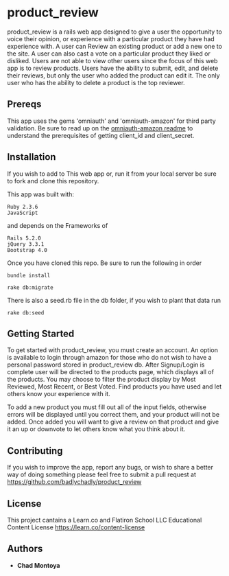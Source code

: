# product_review

product_review is a rails web app designed to give a user the opportunity to voice their opinion, or experience with a particular product they have had experience with. A user can Review an existing product or add a new one to the site.
A user can also cast a vote on a particular product they liked or disliked. Users are not able to view other users since the focus of this web app is to review products. Users have the ability to submit, edit, and delete their reviews, but only the user who added the product can edit it. The only user who has the ability to delete a product is the top reviewer.

## Prereqs

This app uses the gems 'omniauth' and 'omniauth-amazon' for third party validation. Be sure to read up on the [omniauth-amazon readme](https://github.com/wingrunr21/omniauth-amazon) to understand the prerequisites of getting client_id and client_secret.


## Installation

If you wish to add to This web app or, run it from your local server be sure to fork and clone this repository.


This app was built with: 
```
Ruby 2.3.6
JavaScript
```
and depends on the Frameworks of 
```
Rails 5.2.0
jQuery 3.3.1
Bootstrap 4.0
```
Once you have cloned this repo. Be sure to run the following in order
```
bundle install
```
```
rake db:migrate
```
There is also a seed.rb file in the db folder, if you wish to plant that data run 
```
rake db:seed
```

## Getting Started

To get started with product_review, you must create an account. An option is available to login through amazon for those who do not wish to have a personal password stored in product_review db. After Signup/Login is complete user will be directed to the products page, which displays all of the products. You may choose to filter the product display by Most Reviewed, Most Recent, or Best Voted. Find products you have used and let others know your experience with it. 

To add a new product you must fill out all of the input fields, otherwise errors will be displayed until you correct them, and your product will not be added. Once added you will want to give a review on that product and give it an up or downvote to let others know what you think about it.


## Contributing 

If you wish to improve the app, report any bugs, or wish to share a better way of doing something please feel free to submit a pull request at https://github.com/badlychadly/product_review



## License 

This project cantains a Learn.co and Flatiron School LLC Educational Content License https://learn.co/content-license

## Authors 
* **Chad Montoya**